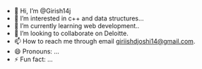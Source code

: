 - 👋 Hi, I’m @Girish14j
- 👀 I’m interested in c++ and data structures...
- 🌱 I’m currently learning web development..
- 💞️ I’m looking to collaborate on Deloitte.
- 📫 How to reach me through email giriishdjoshi14@gmail.com.
- 😄 Pronouns: ...
- ⚡ Fun fact: ...

<!---
Girish14j/Girish14j is a ✨ special ✨ repository because its `README.md` (this file) appears on your GitHub profile.
You can click the Preview link to take a look at your changes.
--->
